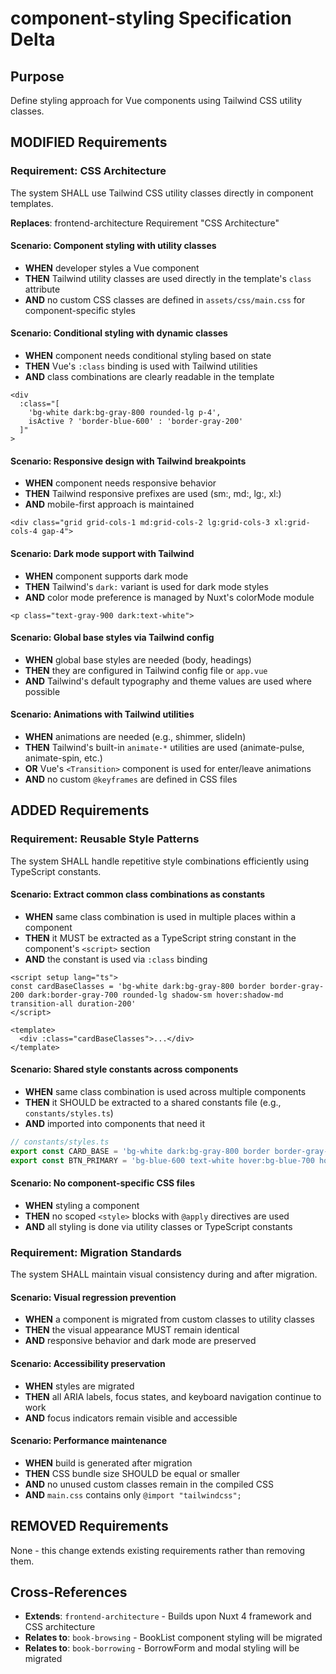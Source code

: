 # component-styling Specification Delta

## Purpose
Define styling approach for Vue components using Tailwind CSS utility classes.

## MODIFIED Requirements

### Requirement: CSS Architecture
The system SHALL use Tailwind CSS utility classes directly in component templates.

**Replaces**: frontend-architecture Requirement "CSS Architecture"

#### Scenario: Component styling with utility classes
- **WHEN** developer styles a Vue component
- **THEN** Tailwind utility classes are used directly in the template's `class` attribute
- **AND** no custom CSS classes are defined in `assets/css/main.css` for component-specific styles

#### Scenario: Conditional styling with dynamic classes
- **WHEN** component needs conditional styling based on state
- **THEN** Vue's `:class` binding is used with Tailwind utilities
- **AND** class combinations are clearly readable in the template

```vue
<div
  :class="[
    'bg-white dark:bg-gray-800 rounded-lg p-4',
    isActive ? 'border-blue-600' : 'border-gray-200'
  ]"
>
```

#### Scenario: Responsive design with Tailwind breakpoints
- **WHEN** component needs responsive behavior
- **THEN** Tailwind responsive prefixes are used (sm:, md:, lg:, xl:)
- **AND** mobile-first approach is maintained

```vue
<div class="grid grid-cols-1 md:grid-cols-2 lg:grid-cols-3 xl:grid-cols-4 gap-4">
```

#### Scenario: Dark mode support with Tailwind
- **WHEN** component supports dark mode
- **THEN** Tailwind's `dark:` variant is used for dark mode styles
- **AND** color mode preference is managed by Nuxt's colorMode module

```vue
<p class="text-gray-900 dark:text-white">
```

#### Scenario: Global base styles via Tailwind config
- **WHEN** global base styles are needed (body, headings)
- **THEN** they are configured in Tailwind config file or `app.vue`
- **AND** Tailwind's default typography and theme values are used where possible

#### Scenario: Animations with Tailwind utilities
- **WHEN** animations are needed (e.g., shimmer, slideIn)
- **THEN** Tailwind's built-in `animate-*` utilities are used (animate-pulse, animate-spin, etc.)
- **OR** Vue's `<Transition>` component is used for enter/leave animations
- **AND** no custom `@keyframes` are defined in CSS files

## ADDED Requirements

### Requirement: Reusable Style Patterns
The system SHALL handle repetitive style combinations efficiently using TypeScript constants.

#### Scenario: Extract common class combinations as constants
- **WHEN** same class combination is used in multiple places within a component
- **THEN** it MUST be extracted as a TypeScript string constant in the component's `<script>` section
- **AND** the constant is used via `:class` binding

```vue
<script setup lang="ts">
const cardBaseClasses = 'bg-white dark:bg-gray-800 border border-gray-200 dark:border-gray-700 rounded-lg shadow-sm hover:shadow-md transition-all duration-200'
</script>

<template>
  <div :class="cardBaseClasses">...</div>
</template>
```

#### Scenario: Shared style constants across components
- **WHEN** same class combination is used across multiple components
- **THEN** it SHOULD be extracted to a shared constants file (e.g., `constants/styles.ts`)
- **AND** imported into components that need it

```typescript
// constants/styles.ts
export const CARD_BASE = 'bg-white dark:bg-gray-800 border border-gray-200 dark:border-gray-700 rounded-lg shadow-sm'
export const BTN_PRIMARY = 'bg-blue-600 text-white hover:bg-blue-700 hover:shadow-md'
```

#### Scenario: No component-specific CSS files
- **WHEN** styling a component
- **THEN** no scoped `<style>` blocks with `@apply` directives are used
- **AND** all styling is done via utility classes or TypeScript constants

### Requirement: Migration Standards
The system SHALL maintain visual consistency during and after migration.

#### Scenario: Visual regression prevention
- **WHEN** a component is migrated from custom classes to utility classes
- **THEN** the visual appearance MUST remain identical
- **AND** responsive behavior and dark mode are preserved

#### Scenario: Accessibility preservation
- **WHEN** styles are migrated
- **THEN** all ARIA labels, focus states, and keyboard navigation continue to work
- **AND** focus indicators remain visible and accessible

#### Scenario: Performance maintenance
- **WHEN** build is generated after migration
- **THEN** CSS bundle size SHOULD be equal or smaller
- **AND** no unused custom classes remain in the compiled CSS
- **AND** `main.css` contains only `@import "tailwindcss";`

## REMOVED Requirements

None - this change extends existing requirements rather than removing them.

## Cross-References

- **Extends**: `frontend-architecture` - Builds upon Nuxt 4 framework and CSS architecture
- **Relates to**: `book-browsing` - BookList component styling will be migrated
- **Relates to**: `book-borrowing` - BorrowForm and modal styling will be migrated
